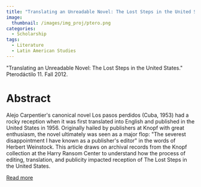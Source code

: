 ```yaml
---
title: "Translating an Unreadable Novel: The Lost Steps in the United States"
image: 
  thumbnail: /images/img_proj/ptero.png
categories:
  - Scholarship
tags:
  - Literature
  - Latin American Studies
---
```


"Translating an Unreadable Novel: The Lost Steps in the United States." Pterodáctilo 11. Fall 2012.

# Abstract

Alejo Carpentier's canonical novel Los pasos perdidos (Cuba, 1953) had a rocky reception when it was first translated into English and published in the United States in 1956. Originally hailed by publishers at Knopf with great enthusiasm, the novel ultimately was seen as a major flop: "The severest disappointment I have known as a publisher's editor" in the words of Herbert Weinstock. This article draws on archival records from the Knopf collection at the Harry Ransom Center to understand how the process of editing, translation, and publicity impacted reception of The Lost Steps in the United States. 

[Read more](https://repositories.lib.utexas.edu/bitstream/handle/2152/22995/Pterodactilo11_Critica_abrams.pdf?sequence=9&isAllowed=y)